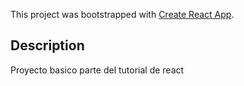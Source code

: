 This project was bootstrapped with [Create React App](https://github.com/facebook/create-react-app).

## Description

Proyecto basico parte del tutorial de react

